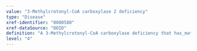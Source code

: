 ```yaml
---
value: "3-Methylcrotonyl-CoA carboxylase 2 deficiency"
type: "Disease"
xref-identifier: "0080580"
xref-dataSource: "DOID"
definition: "A 3-Methylcrotonyl-CoA carboxylase deficiency that has_material_basis_in homozygous or compound heterozygous mutation in the gene encoding the beta subunit of 3-methylcrotonyl-CoA carboxylase on chromosome 5q13."
level: "4"
---
```

